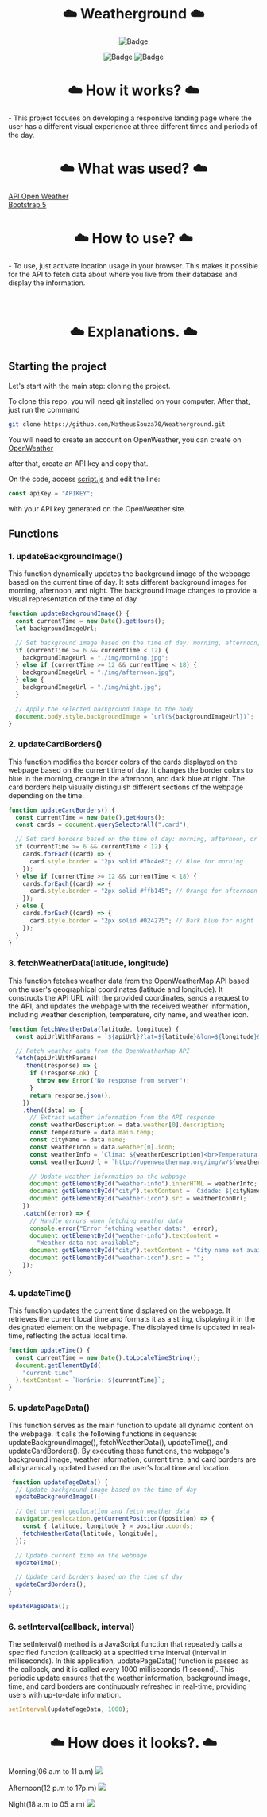 <h1 align="center"> ☁️ Weatherground ☁️</h1>
<div align="center">
  
  ![Badge](https://img.shields.io/badge/Made%20for-VSCode-1f425f.svg)<br>

  ![Badge](https://img.shields.io/badge/JavaScript-323330?style=for-the-badge&logo=javascript&logoColor=F7DF1E)
  ![Badge](https://img.shields.io/badge/Bootstrap-563D7C?style=for-the-badge&logo=bootstrap&logoColor=white)  
</div>

<h1 align="center"> ☁️ How it works? ☁️</h1>
<p> - This project focuses on developing a responsive landing page where the user has a different visual experience at three different times and periods of the day.</p>

<h1 align="center"> ☁️ What was used? ☁️</h1>

[API Open Weather](https://api.openweathermap.org)
<br>
[Bootstrap 5](https://getbootstrap.com/docs/5.0/getting-started/introduction/)
  
<h1 align="center"> ☁️ How to use? ☁️</h1>
<p> - To use, just activate location usage in your browser. This makes it possible for the API to fetch data about where you live from their database and display the information.</p>
<br>

<h1 align="center"> ☁️ Explanations. ☁️</h1>

## Starting the project
Let's start with the main step: cloning the project.

To clone this repo, you will need git installed on your computer. After that, just run the command
```bash
git clone https://github.com/MatheusSouza70/Weatherground.git
```

You will need to create an account on OpenWeather, you can create on [OpenWeather](https://openweathermap.org/api)
<p>after that, create an API key and copy that.</p>

On the code, access [script.js](https://github.com/MatheusSouza70/Weatherground/blob/main/js/script.js) and edit the line:
```javascript
const apiKey = "APIKEY";
```
with your API key generated on the OpenWeather site.

## Functions

### 1. updateBackgroundImage()
This function dynamically updates the background image of the webpage based on the current time of day. It sets different background images for morning, afternoon, and night. The background image changes to provide a visual representation of the time of day.

```javascript
function updateBackgroundImage() {
  const currentTime = new Date().getHours();
  let backgroundImageUrl;

  // Set background image based on the time of day: morning, afternoon, or night
  if (currentTime >= 6 && currentTime < 12) {
    backgroundImageUrl = "./img/morning.jpg";
  } else if (currentTime >= 12 && currentTime < 18) {
    backgroundImageUrl = "./img/afternoon.jpg";
  } else {
    backgroundImageUrl = "./img/night.jpg";
  }

  // Apply the selected background image to the body
  document.body.style.backgroundImage = `url(${backgroundImageUrl})`;
}
```

### 2. updateCardBorders()
This function modifies the border colors of the cards displayed on the webpage based on the current time of day. It changes the border colors to blue in the morning, orange in the afternoon, and dark blue at night. The card borders help visually distinguish different sections of the webpage depending on the time.

```javascript
function updateCardBorders() {
  const currentTime = new Date().getHours();
  const cards = document.querySelectorAll(".card");

  // Set card borders based on the time of day: morning, afternoon, or night
  if (currentTime >= 6 && currentTime < 12) {
    cards.forEach((card) => {
      card.style.border = "2px solid #7bc4e8"; // Blue for morning
    });
  } else if (currentTime >= 12 && currentTime < 18) {
    cards.forEach((card) => {
      card.style.border = "2px solid #ffb145"; // Orange for afternoon
    });
  } else {
    cards.forEach((card) => {
      card.style.border = "2px solid #024275"; // Dark blue for night
    });
  }
}
```
### 3. fetchWeatherData(latitude, longitude)
This function fetches weather data from the OpenWeatherMap API based on the user's geographical coordinates (latitude and longitude). It constructs the API URL with the provided coordinates, sends a request to the API, and updates the webpage with the received weather information, including weather description, temperature, city name, and weather icon.

```javascript
function fetchWeatherData(latitude, longitude) {
  const apiUrlWithParams = `${apiUrl}?lat=${latitude}&lon=${longitude}&appid=${apiKey}&units=metric&lang=pt`;

  // Fetch weather data from the OpenWeatherMap API
  fetch(apiUrlWithParams)
    .then((response) => {
      if (!response.ok) {
        throw new Error("No response from server");
      }
      return response.json();
    })
    .then((data) => {
      // Extract weather information from the API response
      const weatherDescription = data.weather[0].description;
      const temperature = data.main.temp;
      const cityName = data.name;
      const weatherIcon = data.weather[0].icon;
      const weatherInfo = `Clima: ${weatherDescription}<br>Temperatura: ${temperature}°C`;
      const weatherIconUrl = `http://openweathermap.org/img/w/${weatherIcon}.png`;

      // Update weather information on the webpage
      document.getElementById("weather-info").innerHTML = weatherInfo;
      document.getElementById("city").textContent = `Cidade: ${cityName}`;
      document.getElementById("weather-icon").src = weatherIconUrl;
    })
    .catch((error) => {
      // Handle errors when fetching weather data
      console.error("Error fetching weather data:", error);
      document.getElementById("weather-info").textContent =
        "Weather data not available";
      document.getElementById("city").textContent = "City name not available";
      document.getElementById("weather-icon").src = "";
    });
}
```

### 4. updateTime()
This function updates the current time displayed on the webpage. It retrieves the current local time and formats it as a string, displaying it in the designated element on the webpage. The displayed time is updated in real-time, reflecting the actual local time.

```javascript
function updateTime() {
  const currentTime = new Date().toLocaleTimeString();
  document.getElementById(
    "current-time"
  ).textContent = `Horário: ${currentTime}`;
}
```

### 5. updatePageData()
This function serves as the main function to update all dynamic content on the webpage. It calls the following functions in sequence: updateBackgroundImage(), fetchWeatherData(), updateTime(), and updateCardBorders(). By executing these functions, the webpage's background image, weather information, current time, and card borders are all dynamically updated based on the user's local time and location.

```javascript
 function updatePageData() {
  // Update background image based on the time of day
  updateBackgroundImage();

  // Get current geolocation and fetch weather data
  navigator.geolocation.getCurrentPosition((position) => {
    const { latitude, longitude } = position.coords;
    fetchWeatherData(latitude, longitude);
  });

  // Update current time on the webpage
  updateTime();

  // Update card borders based on the time of day
  updateCardBorders();
}

updatePageData();
```

### 6. setInterval(callback, interval)
The setInterval() method is a JavaScript function that repeatedly calls a specified function (callback) at a specified time interval (interval in milliseconds). In this application, updatePageData() function is passed as the callback, and it is called every 1000 milliseconds (1 second). This periodic update ensures that the weather information, background image, time, and card borders are continuously refreshed in real-time, providing users with up-to-date information.

```javascript
setInterval(updatePageData, 1000);
```

<h1 align="center"> ☁️ How does it looks?. ☁️</h1>

Morning(06 a.m to 11 a.m)
![](https://cdn.discordapp.com/attachments/704805407906070581/1168593138160500798/image.png?ex=6552542b&is=653fdf2b&hm=3964cd0b25759eb694e375f975238a22bb918a83a2e9ade73ffeea60bd732b62&)

Afternoon(12 p.m to 17p.m)
![](https://cdn.discordapp.com/attachments/704805407906070581/1168593467887337582/image.png?ex=6552547a&is=653fdf7a&hm=9369cc7034149dac2d74e70f01c00b0b89632df2f189db300ab3e73a9910ac0c&)

Night(18 a.m to 05 a.m)
![](https://cdn.discordapp.com/attachments/704805407906070581/1168593676600086628/image.png?ex=655254ab&is=653fdfab&hm=f6a3bcb993093a77c2c1026164f41df8f6ec5be96b8aa45574b526a0e2491b9c&)
